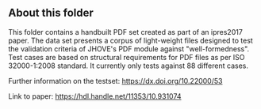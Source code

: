 ## About this folder

This folder contains a handbuilt PDF set created as part of an ipres2017 paper.
The data set presents a corpus of light-weight files designed to test the validation criteria of JHOVE's PDF module against "well-formedness". Test cases are based on structural requirements for PDF files as per ISO 32000-1:2008 standard. It currently only tests against 88 different cases.

Further information on the testset:
https://dx.doi.org/10.22000/53

Link to paper:
https://hdl.handle.net/11353/10.931074 